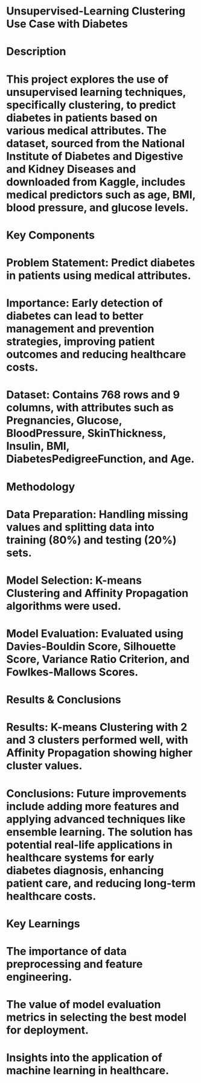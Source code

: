 # Unsupervised-Learning Clustering Use Case with Diabetes
# Description

# This project explores the use of unsupervised learning techniques, specifically clustering, to predict diabetes in patients based on various medical attributes. The dataset, sourced from the National Institute of Diabetes and Digestive and Kidney Diseases and downloaded from Kaggle, includes medical predictors such as age, BMI, blood pressure, and glucose levels.

# Key Components

# Problem Statement: Predict diabetes in patients using medical attributes.

# Importance: Early detection of diabetes can lead to better management and prevention strategies, improving patient outcomes and reducing healthcare costs.

# Dataset: Contains 768 rows and 9 columns, with attributes such as Pregnancies, Glucose, BloodPressure, SkinThickness, Insulin, BMI, DiabetesPedigreeFunction, and Age.

# Methodology

# Data Preparation: Handling missing values and splitting data into training (80%) and testing (20%) sets.

# Model Selection: K-means Clustering and Affinity Propagation algorithms were used.

# Model Evaluation: Evaluated using Davies-Bouldin Score, Silhouette Score, Variance Ratio Criterion, and Fowlkes-Mallows Scores.

# Results & Conclusions

# Results: K-means Clustering with 2 and 3 clusters performed well, with Affinity Propagation showing higher cluster values.

# Conclusions: Future improvements include adding more features and applying advanced techniques like ensemble learning. The solution has potential real-life applications in healthcare systems for early diabetes diagnosis, enhancing patient care, and reducing long-term healthcare costs.

# Key Learnings

# The importance of data preprocessing and feature engineering.

# The value of model evaluation metrics in selecting the best model for deployment.

# Insights into the application of machine learning in healthcare.
